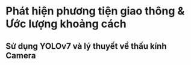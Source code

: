 # Phát hiện phương tiện giao thông & Ước lượng khoảng cách
## Sử dụng YOLOv7 và lý thuyết về thấu kính Camera